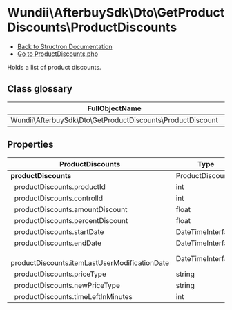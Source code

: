 # Wundii\AfterbuySdk\Dto\GetProductDiscounts\ProductDiscounts
- [Back to Structron Documentation](./../_Structron.md)
- [Go to ProductDiscounts.php](./../../src/Dto/GetProductDiscounts/ProductDiscounts.php)

Holds a list of product discounts.

## Class glossary
| FullObjectName | Object |
| -------------- | ------ |
| Wundii\AfterbuySdk\Dto\GetProductDiscounts\ProductDiscount | ProductDiscount |

## Properties
| ProductDiscounts                                     | Type              | Default  | Description |
| ---------------------------------------------------- | ----------------- | -------- | ----------- |
| **productDiscounts**                                 | ProductDiscount[] | []       |             |
| &nbsp; productDiscounts.productId                    | int               | required |             |
| &nbsp; productDiscounts.controlId                    | int               | required |             |
| &nbsp; productDiscounts.amountDiscount               | float             | null     |             |
| &nbsp; productDiscounts.percentDiscount              | float             | null     |             |
| &nbsp; productDiscounts.startDate                    | DateTimeInterface | null     |             |
| &nbsp; productDiscounts.endDate                      | DateTimeInterface | null     |             |
| &nbsp; productDiscounts.itemLastUserModificationDate | DateTimeInterface | null     |             |
| &nbsp; productDiscounts.priceType                    | string            | null     |             |
| &nbsp; productDiscounts.newPriceType                 | string            | null     |             |
| &nbsp; productDiscounts.timeLeftInMinutes            | int               | null     |             |
